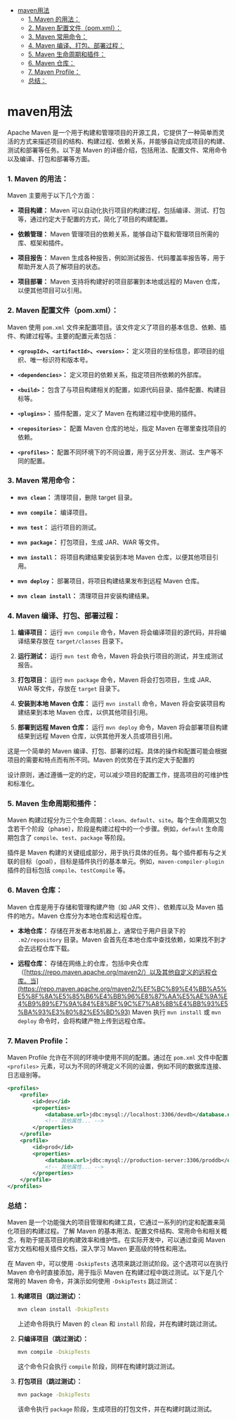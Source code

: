 <!-- TOC -->
* [maven用法](#maven用法)
    * [1. Maven 的用法：](#1-maven-的用法)
    * [2. Maven 配置文件（pom.xml）：](#2-maven-配置文件pomxml)
    * [3. Maven 常用命令：](#3-maven-常用命令)
    * [4. Maven 编译、打包、部署过程：](#4-maven-编译打包部署过程)
    * [5. Maven 生命周期和插件：](#5-maven-生命周期和插件)
    * [6. Maven 仓库：](#6-maven-仓库)
    * [7. Maven Profile：](#7-maven-profile)
    * [总结：](#总结)
<!-- TOC -->

# maven用法

Apache Maven 是一个用于构建和管理项目的开源工具，它提供了一种简单而灵活的方式来描述项目的结构、构建过程、依赖关系，并能够自动完成项目的构建、测试和部署等任务。以下是 Maven 的详细介绍，包括用法、配置文件、常用命令以及编译、打包和部署等方面。

### 1. Maven 的用法：

Maven 主要用于以下几个方面：

* **项目构建：** Maven 可以自动化执行项目的构建过程，包括编译、测试、打包等，通过约定大于配置的方式，简化了项目的构建配置。

* **依赖管理：** Maven 管理项目的依赖关系，能够自动下载和管理项目所需的库、框架和插件。

* **项目报告：** Maven 生成各种报告，例如测试报告、代码覆盖率报告等，用于帮助开发人员了解项目的状态。

* **项目部署：** Maven 支持将构建好的项目部署到本地或远程的 Maven 仓库，以便其他项目可以引用。


### 2. Maven 配置文件（pom.xml）：

Maven 使用 `pom.xml` 文件来配置项目。该文件定义了项目的基本信息、依赖、插件、构建过程等。主要的配置元素包括：

* **`<groupId>`、`<artifactId>`、`<version>`：** 定义项目的坐标信息，即项目的组织、唯一标识符和版本号。

* **`<dependencies>`：** 定义项目的依赖关系，指定项目所依赖的外部库。

* **`<build>`：** 包含了与项目构建相关的配置，如源代码目录、插件配置、构建目标等。

* **`<plugins>`：** 插件配置，定义了 Maven 在构建过程中使用的插件。

* **`<repositories>`：** 配置 Maven 仓库的地址，指定 Maven 在哪里查找项目的依赖。

* **`<profiles>`：** 配置不同环境下的不同设置，用于区分开发、测试、生产等不同的配置。


### 3. Maven 常用命令：

* **`mvn clean`：** 清理项目，删除 target 目录。

* **`mvn compile`：** 编译项目。

* **`mvn test`：** 运行项目的测试。

* **`mvn package`：** 打包项目，生成 JAR、WAR 等文件。

* **`mvn install`：** 将项目构建结果安装到本地 Maven 仓库，以便其他项目引用。

* **`mvn deploy`：** 部署项目，将项目构建结果发布到远程 Maven 仓库。

* **`mvn clean install`：** 清理项目并安装构建结果。


### 4. Maven 编译、打包、部署过程：

1. **编译项目：** 运行 `mvn compile` 命令，Maven 将会编译项目的源代码，并将编译结果存放在 `target/classes` 目录下。

2. **运行测试：** 运行 `mvn test` 命令，Maven 将会执行项目的测试，并生成测试报告。

3. **打包项目：** 运行 `mvn package` 命令，Maven 将会打包项目，生成 JAR、WAR 等文件，存放在 `target` 目录下。

4. **安装到本地 Maven 仓库：** 运行 `mvn install` 命令，Maven 将会安装项目构建结果到本地 Maven 仓库，以供其他项目引用。

5. **部署到远程 Maven 仓库：** 运行 `mvn deploy` 命令，Maven 将会部署项目构建结果到远程 Maven 仓库，以供其他开发人员或项目引用。


这是一个简单的 Maven 编译、打包、部署的过程。具体的操作和配置可能会根据项目的需要和特点而有所不同。Maven 的优势在于其约定大于配置的


设计原则，通过遵循一定的约定，可以减少项目的配置工作，提高项目的可维护性和标准化。

### 5. Maven 生命周期和插件：

Maven 构建过程分为三个生命周期：`clean`、`default`、`site`。每个生命周期又包含若干个阶段（phase），阶段是构建过程中的一个步骤。例如，`default` 生命周期包含了 `compile`、`test`、`package` 等阶段。

插件是 Maven 构建的关键组成部分，用于执行具体的任务。每个插件都有与之关联的目标（goal），目标是插件执行的基本单元。例如，`maven-compiler-plugin` 插件的目标包括 `compile`、`testCompile` 等。

### 6. Maven 仓库：

Maven 仓库是用于存储和管理构建产物（如 JAR 文件）、依赖库以及 Maven 插件的地方。Maven 仓库分为本地仓库和远程仓库。

* **本地仓库：** 存储在开发者本地机器上，通常位于用户目录下的 `.m2/repository` 目录。Maven 会首先在本地仓库中查找依赖，如果找不到才会去远程仓库下载。

* **远程仓库：** 存储在网络上的仓库，包括中央仓库（[https://repo.maven.apache.org/maven2/）以及其他自定义的远程仓库。当](https://repo.maven.apache.org/maven2/%EF%BC%89%E4%BB%A5%E5%8F%8A%E5%85%B6%E4%BB%96%E8%87%AA%E5%AE%9A%E4%B9%89%E7%9A%84%E8%BF%9C%E7%A8%8B%E4%BB%93%E5%BA%93%E3%80%82%E5%BD%93) Maven 执行 `mvn install` 或 `mvn deploy` 命令时，会将构建产物上传到远程仓库。


### 7. Maven Profile：

Maven Profile 允许在不同的环境中使用不同的配置。通过在 `pom.xml` 文件中配置 `<profiles>` 元素，可以为不同的环境定义不同的设置，例如不同的数据库连接、日志级别等。

```xml
<profiles>
    <profile>
        <id>dev</id>
        <properties>
            <database.url>jdbc:mysql://localhost:3306/devdb</database.url>
            <!-- 其他属性... -->
        </properties>
    </profile>
    <profile>
        <id>prod</id>
        <properties>
            <database.url>jdbc:mysql://production-server:3306/proddb</database.url>
            <!-- 其他属性... -->
        </properties>
    </profile>
</profiles>
```

### 总结：

Maven 是一个功能强大的项目管理和构建工具，它通过一系列的约定和配置来简化项目的构建过程。了解 Maven 的基本用法、配置文件结构、常用命令和相关概念，有助于提高项目的构建效率和维护性。在实际开发中，可以通过查阅 Maven 官方文档和相关插件文档，深入学习 Maven 更高级的特性和用法。


在 Maven 中，可以使用 `-DskipTests` 选项来跳过测试阶段。这个选项可以在执行 Maven 命令时直接添加，用于指示 Maven 在构建过程中跳过测试。以下是几个常用的 Maven 命令，并演示如何使用 `-DskipTests` 跳过测试：

1. **构建项目（跳过测试）：**

    ```bash
    mvn clean install -DskipTests
    ```

   上述命令将执行 Maven 的 `clean` 和 `install` 阶段，并在构建时跳过测试。

2. **只编译项目（跳过测试）：**

    ```bash
    mvn compile -DskipTests
    ```

   这个命令只会执行 `compile` 阶段，同样在构建时跳过测试。

3. **打包项目（跳过测试）：**

    ```bash
    mvn package -DskipTests
    ```

   该命令执行 `package` 阶段，生成项目的打包文件，并在构建时跳过测试。